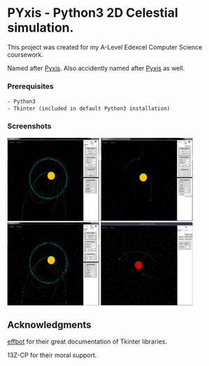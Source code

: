 # PYxis - Python3 2D Celestial simulation.

This project was created for my A-Level Edexcel Computer Science coursework.

Named after [Pyxis](https://en.wikipedia.org/wiki/Pyxis). Also accidently named after [Pyxis](https://www.youtube.com/watch?v=3Ax6jTZlu_g) as well.

### Prerequisites
```
- Python3
- Tkinter (included in default Python3 installation)
```
### Screenshots

<img src="/assets/pyxis1.png" width="210" height="190"> <img src="/assets/pyxis2.png" width="210" height="190"> <img src="/assets/pyxis3.png" width="210" height="190"> <img src="/assets/pyxis4.png" width="210" height="190">


## Acknowledgments

[effbot](http://effbot.org/) for their great documentation of Tkinter libraries.

13Z-CP for their moral support.
